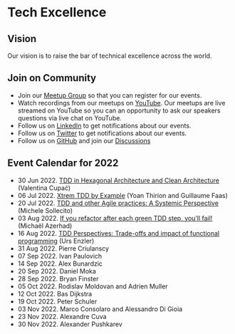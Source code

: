 # Tech Excellence

## Vision

Our vision is to raise the bar of technical excellence across the world.

## Join on Community

- Join our [Meetup Group](https://www.meetup.com/techexcellence) so that you can register for our events.
- Watch recordings from our meetups on [YouTube](https://www.youtube.com/c/TechExcellence). Our meetups are live streamed on YouTube so you can an opportunity to ask our speakers questions via live chat on YouTube.
- Follow us on [LinkedIn](https://www.linkedin.com/company/techexcellenceio) to get notifications about our events.
- Follow us on [Twitter](https://twitter.com/techexcellence_) to get notifications about our events.
- Follow us on [GitHub](https://github.com/techexcellenceio) and join our [Discussions](https://github.com/techexcellenceio/techexcellence/discussions)

## Event Calendar for 2022

- 30 Jun 2022. [TDD in Hexagonal Architecture and Clean Architecture](https://www.youtube.com/watch?v=WAoqGzVDHc0) (Valentina Cupać)
- 06 Jul 2022. [Xtrem TDD by Example](https://www.youtube.com/watch?v=yxO7YHkB83I) (Yoan Thirion and Guillaume Faas)
- 20 Jul 2022. [TDD and other Agile practices: A Systemic Perspective](https://www.youtube.com/watch?v=a3jUXRJRddQ) (Michele Sollecito)
- 03 Aug 2022. [If you refactor after each green TDD step, you’ll fail!](https://www.youtube.com/watch?v=Vi_FtRXopdQ) (Michaël Azerhad)
- 16 Aug 2022. [TDD Perspectives: Trade-offs and impact of functional programming](https://www.youtube.com/watch?v=JcKLqX8wuR4) (Urs Enzler)
- 31 Aug 2022. Pierre Criulanscy
- 07 Sep 2022. Ivan Paulovich
- 14 Sep 2022. Alex Bunardzic
- 20 Sep 2022. Daniel Moka
- 28 Sep 2022. Bryan Finster
- 05 Oct 2022. Rodislav Moldovan and Adrien Muller
- 12 Oct 2022. Bas Dijkstra
- 19 Oct 2022. Peter Schuler
- 03 Nov 2022. Marco Consolaro and Alessandro Di Gioia
- 23 Nov 2022. Alexandre Cuva
- 30 Nov 2022. Alexander Pushkarev


<!--

## Values

- Technical Excellence
- Knowledge Sharing
- Continuous Improvement



## Community

This is a place for software engineers who care about software quality. You are motivated by clean code - it's not enough to make something work, you want to implement it well. You set high expectations for yourself and your team. 

> "There is no trade-off of quality vs. speed in software... Low quality means low speed... The only way to go fast is to go well." - Uncle Bob

You understand that the underlying problem faced by the software industry is the misunderstanding between speed and quality. For you, it's crystal-clear that you can't be fast without quality. Quality and speed go hand-in-hand. You push for quality even when you're in the minority. You find yourself in environments where no one seems to understand this. Companies are facing the same vicious cycle. Low quality, not enough time, requiring superstars to put out fires.

You want to make an impact in spreading technical excellence. You see technical excellence as a core foundation of your work, not a nice-to-have. You want to exchange knowledge with people who care about quality, people who enjoy learning, reading books, researching, continious improvement.

There aren't many people like you. People like you are dispersed across the world, trying their best to make a change, but the impact is localized to their immediate teams, or to their companies, or perhaps through meetups.

This is a global community aiming to bring together professional software engineers who have invested in their own personal growth, who are aiming to achieve mastery, poeple who never stop learning, people who enjoy mentoring and coaching, spreading knowledge. People for whom software engineering is more than just a 9-5 job.

## Collective Knowledge

The "inputs" are our discussions, knowledgesharing, collective knowledge: [Discussions](https://github.com/valentinacupac/community/discussions).

The "outputs" are a synthesis of knowledge, both conceptual (theory and abstractions) and practical (implementation through code samples). Current code samples are [Banking Kata in Java](https://github.com/valentinacupac/banking-kata-java) and [Banking Kata in .NET](https://github.com/valentinacupac/banking-kata-dotnet). Feel free to update this seciton with links to other GitHub samples.

This community is the first step towards bringing technical excellence back as the foundation.

## Contribute

To contribute to questions, ideas, knowledge exchange: start a discussion or join an existing discussion [Discussions](https://github.com/valentinacupac/community/discussions).

To contribute to the text of this website, you can [fork](https://github.com/valentinacupac/community/fork) this repository and make a pull request.

-->


